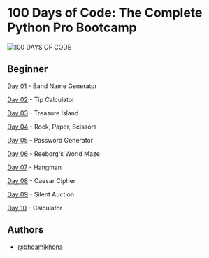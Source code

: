 # 100 Days of Code: The Complete Python Pro Bootcamp

![100 DAYS OF CODE](https://user-images.githubusercontent.com/50435319/217755045-40b8d037-aad7-41f1-82fa-611493b95b19.png)

## Beginner

[Day 01](https://github.com/bhoamikhona/python-bootcamp/tree/main/Day%2001) - Band Name Generator

[Day 02](https://github.com/bhoamikhona/python-bootcamp/tree/main/Day%2002) - Tip Calculator

[Day 03](https://github.com/bhoamikhona/python-bootcamp/tree/main/Day%2003) - Treasure Island

[Day 04](https://github.com/bhoamikhona/python-bootcamp/tree/main/Day%2004) - Rock, Paper, Scissors

[Day 05](https://github.com/bhoamikhona/python-bootcamp/tree/main/Day%2005) - Password Generator

[Day 06](https://github.com/bhoamikhona/python-bootcamp/tree/main/Day%2006) - Reeborg's World Maze

[Day 07](https://github.com/bhoamikhona/python-bootcamp/tree/main/Day%2007) - Hangman

[Day 08](https://github.com/bhoamikhona/python-bootcamp/tree/main/Day%2008) - Caesar Cipher

[Day 09](https://github.com/bhoamikhona/python-bootcamp/tree/main/Day%2009) - Silent Auction

[Day 10](https://github.com/bhoamikhona/python-bootcamp/tree/main/Day%2010) - Calculator

## Authors

- [@bhoamikhona](https://github.com/bhoamikhona)
